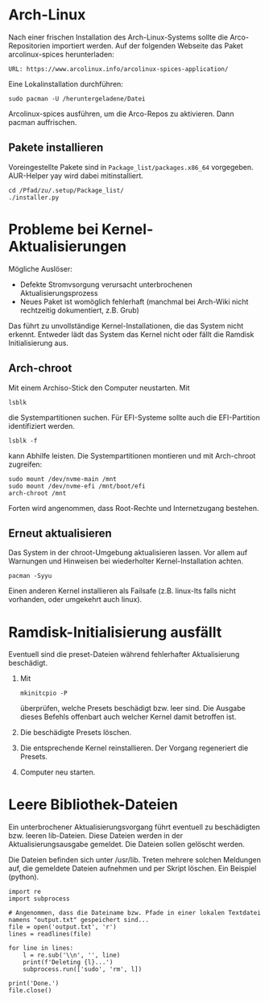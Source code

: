 # Arch-Linux
Nach einer frischen Installation des Arch-Linux-Systems sollte die Arco-Repositorien importiert werden. Auf der folgenden Webseite das Paket arcolinux-spices herunterladen:
```
URL: https://www.arcolinux.info/arcolinux-spices-application/
```

Eine Lokalinstallation durchführen:
```
sudo pacman -U /heruntergeladene/Datei
```

Arcolinux-spices ausführen, um die Arco-Repos zu aktivieren. Dann pacman auffrischen. 

## Pakete installieren
Voreingestellte Pakete sind in `Package_list/packages.x86_64` vorgegeben. AUR-Helper yay wird dabei mitinstalliert. 
```
cd /Pfad/zu/.setup/Package_list/
./installer.py
```

# Probleme bei Kernel-Aktualisierungen
Mögliche Auslöser:
- Defekte Stromvsorgung verursacht unterbrochenen Aktualisierungsprozess
- Neues Paket ist womöglich fehlerhaft (manchmal bei Arch-Wiki nicht rechtzeitig dokumentiert, z.B. Grub)

Das führt zu unvollständige Kernel-Installationen, die das System nicht erkennt. Entweder lädt das System das Kernel nicht oder fällt die Ramdisk Initialisierung aus.

## Arch-chroot
Mit einem Archiso-Stick den Computer neustarten. Mit 
```
lsblk
```

die Systempartitionen suchen. Für EFI-Systeme sollte auch die EFI-Partition identifiziert werden. 
```
lsblk -f 
```

kann Abhilfe leisten. Die Systempartitionen montieren und mit Arch-chroot zugreifen:
```
sudo mount /dev/nvme-main /mnt
sudo mount /dev/nvme-efi /mnt/boot/efi
arch-chroot /mnt
```

Forten wird angenommen, dass Root-Rechte und Internetzugang bestehen. 

## Erneut aktualisieren
Das System in der chroot-Umgebung aktualisieren lassen. Vor allem auf Warnungen und Hinweisen bei wiederholter Kernel-Installation achten.
```
pacman -Syyu
```

Einen anderen Kernel installieren als Failsafe (z.B. linux-lts falls nicht vorhanden, oder umgekehrt auch linux). 

# Ramdisk-Initialisierung ausfällt
Eventuell sind die preset-Dateien während fehlerhafter Aktualisierung beschädigt. 

1. Mit
    ```
    mkinitcpio -P
    ```

    überprüfen, welche Presets beschädigt bzw. leer sind. Die Ausgabe dieses Befehls offenbart auch welcher Kernel damit betroffen ist.
2. Die beschädigte Presets löschen.
3. Die entsprechende Kernel reinstallieren. Der Vorgang regeneriert die Presets.
4. Computer neu starten.

# Leere Bibliothek-Dateien
Ein unterbrochener Aktualisierungsvorgang führt eventuell zu beschädigten bzw. leeren lib-Dateien. Diese Dateien werden in der Aktualisierungsausgabe gemeldet. Die Dateien sollen gelöscht werden. 

Die Dateien befinden sich unter /usr/lib. Treten mehrere solchen Meldungen auf, die gemeldete Dateien aufnehmen und per Skript löschen. Ein Beispiel (python).
```
import re
import subprocess

# Angenommen, dass die Dateiname bzw. Pfade in einer lokalen Textdatei namens "output.txt" gespeichert sind...
file = open('output.txt', 'r')
lines = readlines(file)

for line in lines:
    l = re.sub('\\n', '', line)
    print(f'Deleting {l}...')
    subprocess.run(['sudo', 'rm', l])

print('Done.')
file.close()
```
